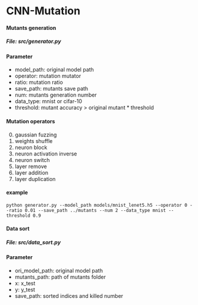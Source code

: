 # CNN-Mutation

#### Mutants generation
##### File: src/generator.py

#### Parameter
* model_path: original model path
* operator: mutation mutator
* ratio: mutation ratio
* save_path: mutants save path
* num: mutants generation number
* data_type: mnist or cifar-10
* threshold: mutant accuracy > original mutant * threshold

#### Mutation operators
0. gaussian fuzzing
1. weights shuffle
2. neuron block
3. neuron activation inverse
4. neuron switch
5. layer remove
6. layer addition
7. layer duplication

#### example
```
python generator.py --model_path models/mnist_lenet5.h5 --operator 0 --ratio 0.01 --save_path ../mutants --num 2 --data_type mnist --threshold 0.9
```

#### Data sort
##### File: src/data_sort.py

#### Parameter
* ori_model_path: original model path
* mutants_path: path of mutants folder
* x: x_test
* y: y_test
* save_path: sorted indices and killed number
